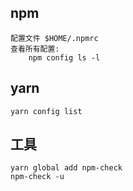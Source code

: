 ## npm

    配置文件 $HOME/.npmrc
    查看所有配置:
        npm config ls -l

## yarn

    yarn config list

## 工具

    yarn global add npm-check
    npm-check -u
